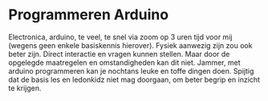 # Programmeren Arduino

Electronica, arduino, te veel, te snel via zoom op 3 uren tijd voor mij (wegens geen enkele basiskennis hierover). Fysiek aanwezig zijn zou ook beter zijn. Direct interactie en vragen kunnen stellen. Maar door de opgelegde maatregelen en omstandigheden kan dit niet. Jammer, met arduino programmeren kan je nochtans leuke en toffe dingen doen.
Spijtig dat de basis les en ledonkidz niet mag doorgaan, om beter begrip en inzicht te krijgen.

